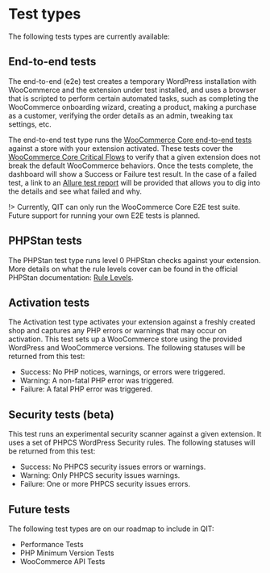 # Test types

The following tests types are currently available:

## End-to-end tests

The end-to-end (e2e) test creates a temporary WordPress installation with WooCommerce and the extension under test installed, and uses a browser that is scripted to perform certain automated tasks, such as completing the WooCommerce onboarding wizard, creating a product, making a purchase as a customer, verifying the order details as an admin, tweaking tax settings, etc.

The end-to-end test type runs the [WooCommerce Core end-to-end tests](https://github.com/woocommerce/woocommerce/tree/trunk/plugins/woocommerce/tests/e2e-pw) against a store with your extension activated. These tests cover the [WooCommerce Core Critical Flows](https://github.com/woocommerce/woocommerce/wiki/Critical-Flows) to verify that a given extension does not break the default WooCommerce behaviors. Once the tests complete, the dashboard will show a Success or Failure test result. In the case of a failed test, a link to an [Allure test report](understanding-allure-results.md) will be provided that allows you to dig into the details and see what failed and why.

!> Currently, QIT can only run the WooCommerce Core E2E test suite. Future support for running your own E2E tests is planned.

## PHPStan tests

The PHPStan test type runs level 0 PHPStan checks against your extension. More details on what the rule levels cover can be found in the official PHPStan documentation: [Rule Levels](https://phpstan.org/user-guide/rule-levels).

## Activation tests

The Activation test type activates your extension against a freshly created shop and captures any PHP errors or warnings that may occur on activation. This test sets up a WooCommerce store using the provided WordPress and WooCommerce versions. The following statuses will be returned from this test:

- Success: No PHP notices, warnings, or errors were triggered.
- Warning: A non-fatal PHP error was triggered.
- Failure: A fatal PHP error was triggered.

## Security tests (beta)

This test runs an experimental security scanner against a given extension. It uses a set of PHPCS WordPress Security rules. The following statuses will be returned from this test:

- Success: No PHPCS security issues errors or warnings.
- Warning: Only PHPCS security issues warnings.
- Failure: One or more PHPCS security issues errors.

## Future tests

The following test types are on our roadmap to include in QIT:

- Performance Tests
- PHP Minimum Version Tests
- WooCommerce API Tests
